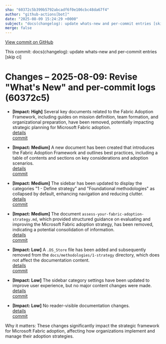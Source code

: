 ```yaml
---
sha: "60372c5b399b5792abcadf6f0e106cbc48da67f4"
author: "github-actions[bot]"
date: "2025-08-09 15:24:29 +0000"
subject: "docs(changelog): update whats-new and per-commit entries [skip ci]"
merge: false
---
```


[View commit on GitHub](https://github.com/TheTrustedAdvisor/FabricAdoptionFramework/commit/60372c5b399b5792abcadf6f0e106cbc48da67f4)

This commit: docs(changelog): update whats-new and per-commit entries [skip ci]

# Changes – 2025-08-09: Revise "What's New" and per-commit logs (60372c5)

- **[Impact: High]** Several key documents related to the Fabric Adoption Framework, including guides on mission definition, team formation, and organizational preparation, have been removed, potentially impacting strategic planning for Microsoft Fabric adoption.  
   [details](/docs/about/changes/2025-07-20-1a084247ade55ad5ab8db4728082376b22d9906b)  
   [commit](https://github.com/TheTrustedAdvisor/FabricAdoptionFramework/commit/60372c5b399b5792abcadf6f0e106cbc48da67f4)

- **[Impact: Medium]** A new document has been created that introduces the Fabric Adoption Framework and outlines best practices, including a table of contents and sections on key considerations and adoption scenarios.  
   [details](/docs/about/changes/2025-08-07-3364fbe21e1e3ee6774e4f7b9fddcb886253b217)  
   [commit](https://github.com/TheTrustedAdvisor/FabricAdoptionFramework/commit/60372c5b399b5792abcadf6f0e106cbc48da67f4)

- **[Impact: Medium]** The sidebar has been updated to display the categories "1 - Define strategy" and "Foundational methodologies" as collapsed by default, enhancing navigation and reducing clutter.  
   [details](/docs/about/changes/2025-08-07-08b52a65abd403612f5df4029d2d518a8d5ca89b)  
   [commit](https://github.com/TheTrustedAdvisor/FabricAdoptionFramework/commit/60372c5b399b5792abcadf6f0e106cbc48da67f4)

- **[Impact: Medium]** The document `assess-your-fabric-adoption-strategy.md`, which provided structured guidance on evaluating and improving the Microsoft Fabric adoption strategy, has been removed, indicating a potential consolidation of information.  
   [details](/docs/about/changes/2025-08-07-5df6ec2da6c875512ce039d47be881630fc6c1be)  
   [commit](https://github.com/TheTrustedAdvisor/FabricAdoptionFramework/commit/60372c5b399b5792abcadf6f0e106cbc48da67f4)

- **[Impact: Low]** A `.DS_Store` file has been added and subsequently removed from the `docs/methodologies/1-strategy` directory, which does not affect the documentation content.  
   [details](/docs/about/changes/2025-07-20-4dec936fdb51eb08c978644a8ad5177963c5f0c4)  
   [commit](https://github.com/TheTrustedAdvisor/FabricAdoptionFramework/commit/60372c5b399b5792abcadf6f0e106cbc48da67f4)

- **[Impact: Low]** The sidebar category settings have been updated to improve user experience, but no major content changes were made.  
   [details](/docs/about/changes/2025-08-07-428a3d2df5e70d8c5e77d1111e8edbf72439302d)  
   [commit](https://github.com/TheTrustedAdvisor/FabricAdoptionFramework/commit/60372c5b399b5792abcadf6f0e106cbc48da67f4)

- **[Impact: Low]** No reader-visible documentation changes.  
   [details](/docs/about/changes/2025-08-07-5320787a6e6e2da87a976004417f1c559d2a1c05)  
   [commit](https://github.com/TheTrustedAdvisor/FabricAdoptionFramework/commit/60372c5b399b5792abcadf6f0e106cbc48da67f4)

Why it matters: These changes significantly impact the strategic framework for Microsoft Fabric adoption, affecting how organizations implement and manage their adoption strategies.
